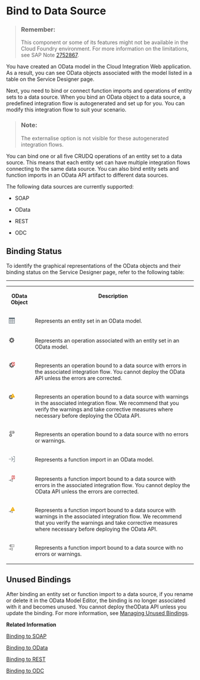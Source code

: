 <!-- loio2b6e8657cc0645c696bb7761fe1ce0fc -->

# Bind to Data Source

> ### Remember:  
> This component or some of its features might not be available in the Cloud Foundry environment. For more information on the limitations, see SAP Note [2752867](https://launchpad.support.sap.com/#/notes/2752867).

You have created an OData model in the Cloud Integration Web application. As a result, you can see OData objects associated with the model listed in a table on the Service Designer page.

Next, you need to bind or connect function imports and operations of entity sets to a data source. When you bind an OData object to a data source, a predefined integration flow is autogenerated and set up for you. You can modify this integration flow to suit your scenario.

> ### Note:  
> The externalise option is not visible for these autogenerated integration flows.

You can bind one or all five CRUDQ operations of an entity set to a data source. This means that each entity set can have multiple integration flows connecting to the same data source. You can also bind entity sets and function imports in an OData API artifact to different data sources.

The following data sources are currently supported:

-   SOAP

-   OData

-   REST

-   ODC




## Binding Status

To identify the graphical representations of the OData objects and their binding status on the Service Designer page, refer to the following table:

****


<table>
<tr>
<th valign="top">

OData Object



</th>
<th valign="top">

Description



</th>
</tr>
<tr>
<td valign="top">

 ![](images/Entity_Set_7995de1.png) 



</td>
<td valign="top">

Represents an entity set in an OData model.



</td>
</tr>
<tr>
<td valign="top">

 ![](images/Operation_099d11d.png) 



</td>
<td valign="top">

Represents an operation associated with an entity set in an OData model.



</td>
</tr>
<tr>
<td valign="top">

 ![](images/Operation_with_Error_0a699e5.png) 



</td>
<td valign="top">

Represents an operation bound to a data source with errors in the associated integration flow. You cannot deploy the OData API unless the errors are corrected.



</td>
</tr>
<tr>
<td valign="top">

 ![](images/Operation_with_Warning_01814a4.png) 



</td>
<td valign="top">

Represents an operation bound to a data source with warnings in the associated integration flow. We recommend that you verify the warnings and take corrective measures where necessary before deploying the OData API.



</td>
</tr>
<tr>
<td valign="top">

 ![](images/Operation_Bound_61f57d5.png) 



</td>
<td valign="top">

Represents an operation bound to a data source with no errors or warnings.



</td>
</tr>
<tr>
<td valign="top">

 ![](images/Function_Import_064e190.png) 



</td>
<td valign="top">

Represents a function import in an OData model.



</td>
</tr>
<tr>
<td valign="top">

 ![](images/Function_Import_with_Error_32684a7.png) 



</td>
<td valign="top">

Represents a function import bound to a data source with errors in the associated integration flow. You cannot deploy the OData API unless the errors are corrected.



</td>
</tr>
<tr>
<td valign="top">

 ![](images/Function_Import_with_Warning_215be30.png) 



</td>
<td valign="top">

Represents a function import bound to a data source with warnings in the associated integration flow. We recommend that you verify the warnings and take corrective measures where necessary before deploying the OData API.



</td>
</tr>
<tr>
<td valign="top">

 ![](images/Function_Import_Bound_e1ed11f.png) 



</td>
<td valign="top">

Represents a function import bound to a data source with no errors or warnings.



</td>
</tr>
</table>



## Unused Bindings

After binding an entity set or function import to a data source, if you rename or delete it in the OData Model Editor, the binding is no longer associated with it and becomes unused. You cannot deploy theOData API unless you update the binding. For more information, see [Managing Unused Bindings](managing-unused-bindings-585639c.md).

**Related Information**  


[Binding to SOAP](binding-to-soap-691301a.md "")

[Binding to OData](binding-to-odata-24ffe2d.md "")

[Binding to REST](binding-to-rest-e0103db.md "")

[Binding to ODC](binding-to-odc-460e172.md "")

